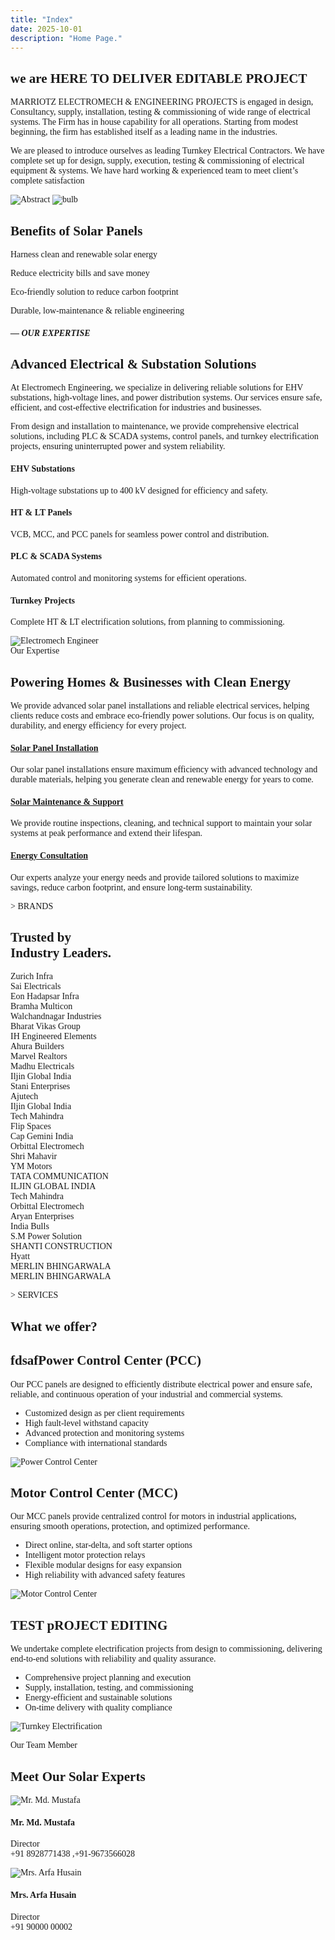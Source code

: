 ```yaml
---
title: "Index"
date: 2025-10-01
description: "Home Page."
---
```



<html><head>
	<meta charset="utf-8">
	<meta name="viewport" content="width=device-width, initial-scale=1.0">
	<meta name="description" content="Extracted Page">
	<title>Home</title>
	<link href="https://fonts.googleapis.com/css2?family=Roboto:wght@400;700&amp;family=Open+Sans:wght@400;600&amp;display=swap" rel="stylesheet">
	<link rel="stylesheet" href="https://cdn.jsdelivr.net/npm/remixicon@2.5.0/fonts/remixicon.css">
	<link rel="stylesheet" href="https://cdnjs.cloudflare.com/ajax/libs/font-awesome/6.0.0-beta3/css/all.min.css">
	<link rel="stylesheet" href="assets/css/style.css">
	<link rel="stylesheet" href="assets/css/middle_sections.css">
	<link rel="stylesheet" href="assets/css/components/header-36.css">
	<link rel="stylesheet" href="assets/css/components/header-39.css">
	<link rel="stylesheet" href="assets/css/components/footer-9.css">
	<link rel="stylesheet" href="assets/css/bootstrap.css">
	<link rel="stylesheet" href="assets/css/plugins.css">
	<link rel="stylesheet" href="assets/css/custom-Imports.css">
	<link rel="stylesheet" href="assets/css/resonsive.css">
	<link href="https://cdn.jsdelivr.net/npm/bootstrap-icons@1.11.3/font/bootstrap-icons.css" rel="stylesheet">
	<link rel="stylesheet" href="https://cdnjs.cloudflare.com/ajax/libs/OwlCarousel2/2.3.4/assets/owl.carousel.min.css">
	<link rel="stylesheet" href="https://cdnjs.cloudflare.com/ajax/libs/OwlCarousel2/2.3.4/assets/owl.theme.default.min.css">
	<style>
		:root {
			--site-font: "Quicksand";
		}
		body,
		#wrapper,
		#wrapper * {
			font-family: var(--site-font) !important;
		}
	</style>
</head>

<body class="theme-1">
	<div id="wrapper">
		<div id="header"></div>
		<div id="mainPageContent" class="">
			<section class="section-wrapper about-34 fade-in">
				<div class="container">
					<div class="row">
						<!-- Left Column -->
						<div class="col-md-6 col-sm-12 about-34-text">
							<h2 class="about-34-title">we are HERE TO DELIVER EDITABLE PROJECT</h2>
							<p class="about-34-subtitle">
								MARRIOTZ ELECTROMECH &amp; ENGINEERING PROJECTS is engaged in
								design, Consultancy, supply, installation, testing &amp; commissioning of wide
								range of electrical systems. The Firm has in house capability for all
								operations. Starting from modest beginning, the firm has established itself as a
								leading name in the industries.
							</p>
							<p class="about-34-subtitle">
								We are pleased to introduce ourselves as leading Turnkey Electrical
								Contractors. We have complete set up for design, supply, execution, testing &amp;
								commissioning of electrical equipment &amp; systems. We have hard working &amp;
								experienced team to meet client’s complete satisfaction
							</p>
							<!-- <button class="about-34-btn-primary">Get a Free Quote</button> -->
						</div>
						<!-- Right Column -->
						<div class="col-md-6 col-sm-12 about-34-img-wrapper">
							<img src="assets/clients/meep/meep/images/about-34-1.png" alt="Abstract" class="about-34-abstract-img">
							<img src="assets/clients/meep/meep/images/about-34-2.png" alt="bulb" class="about-34-main-img">
						</div>
					</div>
				</div>
			</section>
			<section class="section-wrapper home-60 fade-in" style="background: url('assets/clients/meep/meep/images/home-60-bg.jpg') no-repeat center center/cover;">
				<div class="container">
					<h2 class="home-60-title">Benefits of Solar Panels</h2>
					<div class="row">
						<div class="col-sm-6 col-md-3">
							<div class="home-60-card">
								<i class="bi bi-sun"></i>
								<p>Harness clean and renewable solar energy</p>
							</div>
						</div>
						<div class="col-sm-6 col-md-3">
							<div class="home-60-card">
								<i class="bi bi-lightning-charge"></i>
								<p>Reduce electricity bills and save money</p>
							</div>
						</div>
						<div class="col-sm-6 col-md-3">
							<div class="home-60-card">
								<i class="bi bi-globe"></i>
								<p>Eco-friendly solution to reduce carbon footprint</p>
							</div>
						</div>
						<div class="col-sm-6 col-md-3">
							<div class="home-60-card">
								<i class="bi bi-tools"></i>
								<p>Durable, low-maintenance &amp; reliable engineering</p>
							</div>
						</div>
					</div>
				</div>
			</section>
			<section class="section-wrapper home-48 fade-in">
				<div class="container">
					<div class="row">
						<!-- Left Content -->
						<div class="col-sm-6">
							<h5 class="home-48-subtitle">— OUR EXPERTISE</h5>
							<h2 class="home-48-title">Advanced Electrical &amp; Substation Solutions</h2>
							<p class="home-48-description">
								At Electromech Engineering, we specialize in delivering reliable solutions for EHV
								substations, high-voltage lines, and power distribution systems. Our services ensure
								safe, efficient, and cost-effective electrification for industries and businesses.
							</p>
							<p class="home-48-description">
								From design and installation to maintenance, we provide comprehensive electrical
								solutions, including PLC &amp; SCADA systems, control panels, and turnkey electrification
								projects, ensuring uninterrupted power and system reliability.
							</p>
						</div>
						<!-- Right Boxes -->
						<div class="col-sm-6">
							<div class="row">
								<!-- Box 1 -->
								<div class="col-xs-6 home-48-box-wrapper">
									<div class="home-48-box home-48-blue">
										<i class="bi bi-lightning-charge"></i>
										<h4>EHV Substations</h4>
										<p>High-voltage substations up to 400 kV designed for efficiency and safety.</p>
									</div>
								</div>
								<!-- Box 2 -->
								<div class="col-xs-6 home-48-box-wrapper">
									<div class="home-48-box home-48-white">
										<i class="bi bi-diagram-3"></i>
										<h4>HT &amp; LT Panels</h4>
										<p>VCB, MCC, and PCC panels for seamless power control and distribution.</p>
									</div>
								</div>
								<!-- Box 3 -->
								<div class="col-xs-6 home-48-box-wrapper">
									<div class="home-48-box home-48-white">
										<i class="bi bi-gear-wide-connected"></i>
										<h4>PLC &amp; SCADA Systems</h4>
										<p>Automated control and monitoring systems for efficient operations.</p>
									</div>
								</div>
								<!-- Box 4 -->
								<div class="col-xs-6 home-48-box-wrapper">
									<div class="home-48-box home-48-white">
										<i class="bi bi-shield-check"></i>
										<h4>Turnkey Projects</h4>
										<p>Complete HT &amp; LT electrification solutions, from planning to commissioning.
										</p>
									</div>
								</div>
							</div>
						</div>
					</div>
				</div>
			</section>
			<section class="section-wrapper home-13 fade-in" id="section-7f9geujp4up">
				<div class="container">
					<div class="row align-items-center">
						<div class="col-sm-6 home-13-left">
							<div class="home-13-image-wrapper">
								<img src="assets/clients/meep/meep/images/home-13-1.jpg" alt="Electromech Engineer"
									class="img-responsive home-13-person-img updateImg">
							</div>
						</div>
						<div class="col-sm-6 home-13-right">
							<span class="home-13-section-label">Our Expertise</span>
							<h2 class="home-13-section-heading">Powering Homes & Businesses with Clean Energy</h2>
							<p class="home-13-section-description">
								We provide advanced solar panel installations and reliable electrical services, helping
								clients reduce costs and embrace eco-friendly power solutions. Our focus is on
								quality, durability, and energy efficiency for every project.
							</p>
							<div class="panel-group" id="solarAccordion" role="tablist" aria-multiselectable="true">
								<div class="panel panel-default custom-panel">
									<div class="panel-heading" role="tab" id="headingOne">
										<h4 class="panel-title">
											<a role="button" data-toggle="collapse" data-parent="#solarAccordion"
												href="#collapseOne" aria-expanded="true" aria-controls="collapseOne">
												Solar Panel Installation
												<span class="arrow"></span>
											</a>
										</h4>
									</div>
									<div id="collapseOne" class="panel-collapse collapse in" role="tabpanel"
										aria-labelledby="headingOne">
										<div class="panel-body">
											Our solar panel installations ensure maximum efficiency with advanced
											technology and
											durable materials, helping you generate clean and renewable energy for years
											to come.
										</div>
									</div>
								</div>
								<div class="panel panel-default custom-panel">
									<div class="panel-heading" role="tab" id="headingTwo">
										<h4 class="panel-title">
											<a class="collapsed" role="button" data-toggle="collapse"
												data-parent="#solarAccordion" href="#collapseTwo" aria-expanded="false"
												aria-controls="collapseTwo">
												Solar Maintenance & Support
												<span class="arrow"></span>
											</a>
										</h4>
									</div>
									<div id="collapseTwo" class="panel-collapse collapse" role="tabpanel"
										aria-labelledby="headingTwo">
										<div class="panel-body">
											We provide routine inspections, cleaning, and technical support to maintain
											your solar
											systems at peak performance and extend their lifespan.
										</div>
									</div>
								</div>
								<div class="panel panel-default custom-panel">
									<div class="panel-heading" role="tab" id="headingThree">
										<h4 class="panel-title">
											<a class="collapsed" role="button" data-toggle="collapse"
												data-parent="#solarAccordion" href="#collapseThree"
												aria-expanded="false" aria-controls="collapseThree">
												Energy Consultation
												<span class="arrow"></span>
											</a>
										</h4>
									</div>
									<div id="collapseThree" class="panel-collapse collapse" role="tabpanel"
										aria-labelledby="headingThree">
										<div class="panel-body">
											Our experts analyze your energy needs and provide tailored solutions to
											maximize savings,
											reduce carbon footprint, and ensure long-term sustainability.
										</div>
									</div>
								</div>
							</div>
						</div>
					</div>
				</div>
			</section> 
			<section class="section-wrapper home-65 fade-in" id="section-ks99kqxna9">
				<div class="container">
					<div class="row">
						<!-- Left Side Text -->
						<div class="col-sm-6">
							<div class="home-65-content">
								<p class="home-65-subtitle">&gt; BRANDS</p>
								<h2 class="home-65-title">
									Trusted by <br class="">
									Industry <span class="">Leaders.</span>
								</h2>
							</div>
						</div>
						<!-- Right Side Company Names -->
						<div class="col-sm-6">
							<div class="home-65-logos-wrapper">
								<!-- Column 1 -->
								<div class="home-65-logos home-65-col1">
									<div class="company-name">Zurich Infra</div>
									<div class="company-name">Sai Electricals</div>
									<div class="company-name">Eon Hadapsar Infra</div>
									<div class="company-name">Bramha Multicon</div>
									<div class="company-name">Walchandnagar Industries</div>
									<div class="company-name">Bharat Vikas Group </div>
									<div class="company-name">IH Engineered Elements</div>
									<div class="company-name">Ahura Builders</div>
									<div class="company-name">Marvel Realtors</div>
									<div class="company-name">Madhu Electricals</div>
									<div class="company-name">Iljin Global India</div>
									<div class="company-name">Stani Enterprises </div>
									<div class="company-name">Ajutech</div>
									<div class="company-name">Iljin Global India</div>
								</div>
								<!-- Column 2 -->
								<div class="home-65-logos home-65-col2">
									<div class="company-name">Tech Mahindra</div>
									<div class="company-name">Flip Spaces</div>
									<div class="company-name">Cap Gemini India</div>
									<div class="company-name">Orbittal Electromech</div>
									<div class="company-name">Shri Mahavir</div>
									<div class="company-name">YM Motors</div>
									<div class="company-name">TATA COMMUNICATION</div>
									<div class="company-name">ILJIN GLOBAL INDIA</div>
									<div class="company-name">Tech Mahindra</div>
									<div class="company-name">Orbittal Electromech</div>
									<div class="company-name">Aryan Enterprises</div>
									<div class="company-name">India Bulls</div>
									<div class="company-name">S.M Power Solution</div>
									<div class="company-name">SHANTI CONSTRUCTION</div>
									<div class="company-name">Hyatt</div>
									<div class="company-name">MERLIN BHINGARWALA</div>
									<div class="company-name">MERLIN BHINGARWALA</div>
								</div>
							</div>
						</div>
					</div>
				</div>
			</section>
			<section class="section-wrapper home-66">
				<div class="container text-left home-66-header">
					<p class="home-66-services">&gt; SERVICES</p>
					<h2 class="home-66-main-title">What we offer?</h2>
				</div>
				<!-- Section 1 -->
				<div class="home-66-section home-66-yellow">
					<div class="container">
						<div class="row">
							<div class="col-sm-7">
								<h2 class="home-66-title">fdsafPower Control Center (PCC)</h2>
								<p class="home-66-desc">
									Our PCC panels are designed to efficiently distribute electrical
									power and ensure safe, reliable, and continuous operation of your
									industrial and commercial systems.
								</p>
								<ul>
									<li>Customized design as per client requirements</li>
									<li>High fault-level withstand capacity</li>
									<li>Advanced protection and monitoring systems</li>
									<li>Compliance with international standards</li>
								</ul>
							</div>
							<div class="col-sm-5 text-center">
								<img src="assets/clients/meep/meep/images/services-5-5.jpg" class="img-responsive img-thumbnail" alt="Power Control Center">
							</div>
						</div>
					</div>
				</div>
				<!-- Section 2 -->
				<div class="home-66-section home-66-white">
					<div class="container">
						<div class="row">
							<div class="col-sm-7">
								<h2 class="home-66-title">Motor Control Center (MCC)</h2>
								<p class="home-66-desc">
									Our MCC panels provide centralized control for motors in industrial
									applications, ensuring smooth operations, protection, and optimized
									performance.
								</p>
								<ul>
									<li>Direct online, star-delta, and soft starter options</li>
									<li>Intelligent motor protection relays</li>
									<li>Flexible modular designs for easy expansion</li>
									<li>High reliability with advanced safety features</li>
								</ul>
							</div>
							<div class="col-sm-5 text-center">
								<img src="assets/clients/meep/meep/images/services-5-6.jpg" class="img-responsive img-thumbnail" alt="Motor Control Center">
							</div>
						</div>
					</div>
				</div>
				<!-- Section 3 -->
				<div class="home-66-section home-66-yellow">
					<div class="container">
						<div class="row">
							<div class="col-sm-7">
								<h2 class="home-66-title">TEST pROJECT EDITING</h2>
								<p class="home-66-desc">
									We undertake complete electrification projects from design to
									commissioning, delivering end-to-end solutions with reliability and
									quality assurance.
								</p>
								<ul>
									<li>Comprehensive project planning and execution</li>
									<li>Supply, installation, testing, and commissioning</li>
									<li>Energy-efficient and sustainable solutions</li>
									<li>On-time delivery with quality compliance</li>
								</ul>
							</div>
							<div class="col-sm-5 text-center">
								<img src="assets/clients/meep/meep/images/services-5-15.jpg" class="img-responsive img-thumbnail" alt="Turnkey Electrification">
							</div>
						</div>
					</div>
				</div>
			</section>
			<section class="section-wrapper ourteam-4 fade-in">
				<div class="container text-center">
					<p class="ourteam-4-subtitle">Our Team Member</p>
					<h2 class="ourteam-4-title">Meet Our Solar Experts</h2>
					<!-- Owl Carousel -->
					<div class="owl-carousel ourteam-carousel1">
						<!-- Member 1 -->
						<div class="ourteam-4-box ourteam-4-box-grey">
							<img src="assets/clients/meep/meep/images/profile-img.png" alt="Mr. Md. Mustafa" class="ourteam-4-img">
							<h4 class="ourteam-4-name">Mr. Md. Mustafa</h4>
							<p class="ourteam-4-role">
								Director<br>
								+91 8928771438 ,+91-9673566028
							</p>
						</div>
						<!-- Member 2 -->
						<div class="ourteam-4-box ourteam-4-box-green">
							<img src="assets/clients/meep/meep/images/profile-img.png" alt="Mrs. Arfa Husain" class="ourteam-4-img">
							<h4 class="ourteam-4-name">Mrs. Arfa Husain</h4>
							<p class="ourteam-4-role">
								Director<br>
								+91 90000 00002
							</p>
						</div>
					</div>
				</div>
			</section>
		</div>
		<div id="footer"></div>
	</div>
	<script src="assets/js/jquery.js"></script>
	<script src="assets/js/init.js"></script>
	<script src="assets/js/plugins.js"></script>
	<script src="assets/js/jquery.main.js"></script>
	<script src="assets/js/gsap.min.js"></script>
	<script src="assets/js/ScrollTrigger.min.js"></script>
	<script src="assets/js/Observer.min.js"></script>
	<script src="assets/js/gsap.effects.js"></script>
	<script src="assets/htmlChanger.js"></script>
	<script src="assets/enablebutton.js"></script>
	<script src="https://cdnjs.cloudflare.com/ajax/libs/OwlCarousel2/2.3.4/owl.carousel.min.js"></script>
	<script>
		var fileName = document.title || "index";
		$(document).ready(function () {
			loadHeaderFooter("header", "assets/clients/meep/meep/header.html");
			loadHeaderFooter("footer", "assets/clients/meep/meep/footer.html");
			setTimeout(setActiveNav, 100);
		});
		function setActiveNav() {
			var current = decodeURIComponent(window.location.pathname.split("/").pop() || "");
			if (current === "" || current === "home.html") current = "index.html";
			$(".main-navigation li a").removeClass("active");
			$(".main-navigation li a").each(function () {
				var href = $(this).attr("href") || "";
				var file = decodeURIComponent(href.split("/").pop().split("?")[0].split("#")[0] || "");
				if (file.toLowerCase() === current.toLowerCase()) {
					$(this).addClass("active");
					return false; // stop loop
				}
			});
		}
		function loadHeaderFooter(id, file) {
			$("#" + id).load(file, function (response, status, xhr) {
				if (status === "error") {
					console.error("Error loading " + file + ":", xhr.status, xhr.statusText);
					return;
				}
				$("#" + id).find("a").addClass("edit-site");
				if (id === "header") {
					if (fileName.toLowerCase() === "index" || fileName.toLowerCase() === "home") {
						$("#" + id).find(".header-39-pagename").css("display", "none");
						$("#" + id).find(".header-36-section").css("display", "inline-block");
					} else {
						$("#" + id).find(".header-36-section").css("display", "none");
						$("#" + id).find(".header-39-pagename").css("display", "inline-block");
						$("#" + id).find(".header-39-pagename .Page_name")
							.text(fileName.charAt(0).toUpperCase() + fileName.slice(1));
					}
				}
			});
		}
		function initHome65() {
			gsap.to(".home-65-col1", {
				yPercent: -100,   // moves through duplicated set
				repeat: -1,
				duration: 5,     // adjust for speed (smaller = faster)
				ease: "none"      // keeps movement perfectly smooth
			});
			// Column 2 (top → bottom)
			gsap.to(".home-65-col2", {
				yPercent: 100,
				repeat: -1,
				duration: 5,
				ease: "none"
			});
		}
		initHome65();
	</script>
	<script>
		document.addEventListener("DOMContentLoaded", function () {
			const elements = document.querySelectorAll(
				".anim-slide-up, .anim-slide-down, .anim-slide-left, .anim-slide-right, .anim-fade-in, .anim-zoom-in, .anim-rotate-in, .anim-flip-in, .anim-bounce-in, .anim-blur-in"
			);
			const observer = new IntersectionObserver((entries) => {
				entries.forEach((entry) => {
					if (entry.isIntersecting) {
						entry.target.classList.add("in-view");
					}
				});
			}, { threshold: 0.2 });
			elements.forEach((el) => observer.observe(el));
		});
	</script>
	<script>
		document.addEventListener("DOMContentLoaded", function () {
			const cards = document.querySelectorAll(".home-48-box-wrapper .home-48-box");
			// Define the sequence/order you want: indices are 0,1,2,3 for cards 1-4
			const order = [0, 1, 3, 2];
			let idx = 0;
			function rotateHighlight() {
				// Remove highlight from all
				cards.forEach(card => {
					card.classList.remove("home-48-blue");
					card.classList.add("home-48-white");
				});
				// Highlight the card at the current order position
				const currentCardIndex = order[idx];
				cards[currentCardIndex].classList.remove("home-48-white");
				cards[currentCardIndex].classList.add("home-48-blue");
				// Move to next in custom order
				idx++;
				if (idx >= order.length) {
					idx = 0;
				}
			}
			// Initial highlight
			rotateHighlight();
			// Then rotate every 500ms
			setInterval(rotateHighlight, 2000);
		});
	</script>
	<script src="assets/js/middle-section.js"></script>
</body></html>
